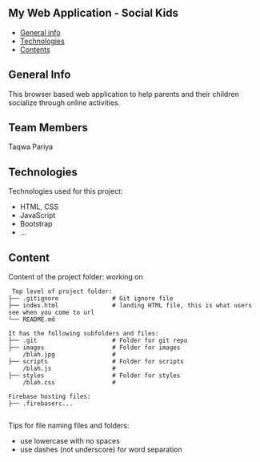 ## My Web Application - Social Kids

* [General info](#general-info)
* [Technologies](#technologies)
* [Contents](#content)

## General Info
This browser based web application to help parents and their children socialize through online activities.

## Team Members
Taqwa 
Pariya
	
## Technologies
Technologies used for this project:
* HTML, CSS
* JavaScript
* Bootstrap 
* ...
	
## Content
Content of the project folder: working on

```
 Top level of project folder: 
├── .gitignore               # Git ignore file
├── index.html               # landing HTML file, this is what users see when you come to url
└── README.md

It has the following subfolders and files:
├── .git                     # Folder for git repo
├── images                   # Folder for images
    /blah.jpg                # 
├── scripts                  # Folder for scripts
    /blah.js                 # 
├── styles                   # Folder for styles
    /blah.css                # 

Firebase hosting files: 
├── .firebaserc...


```

Tips for file naming files and folders:
* use lowercase with no spaces
* use dashes (not underscore) for word separation

